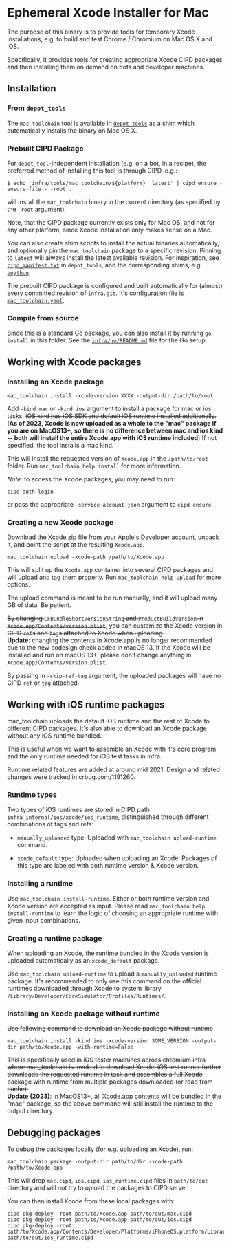 # Ephemeral Xcode Installer for Mac

The purpose of this binary is to provide tools for temporary Xcode
installations, e.g. to build and test Chrome / Chromium on Mac OS X and iOS.

Specifically, it provides tools for creating appropriate Xcode CIPD packages and
then installing them on demand on bots and developer machines.

## Installation

### From `depot_tools`

The `mac_toolchain` tool is available in
[`depot_tools`](https://chromium.googlesource.com/chromium/tools/depot_tools.git)
as a shim which automatically installs the binary on Mac OS X.

### Prebuilt CIPD Package

For `depot_tool`-independent installation (e.g. on a bot, in a recipe), the
preferred method of installing this tool is through CIPD, e.g.:

    $ echo 'infra/tools/mac_toolchain/${platform}  latest' | cipd ensure -ensure-file - -root .

will install the `mac_toolchain` binary in the current directory (as specified
by the `-root` argument).

Note, that the CIPD package currently exists only for Mac OS, and not for any
other platform, since Xcode installation only makes sense on a Mac.

You can also create shim scripts to install the actual binaries automatically,
and optionally pin the `mac_toolchain` package to a specific revision. Pinning
to `latest` will always install the latest available revision. For inspiration,
see
[`cipd_manifest.txt`](https://chromium.googlesource.com/chromium/tools/depot_tools.git/+/master/cipd_manifest.txt)
in `depot_tools`, and the corresponding shims,
e.g. [`vpython`](https://chromium.googlesource.com/chromium/tools/depot_tools.git/+/master/vpython).

The prebuilt CIPD package is configured and built automatically for (almost)
every committed revision of `infra.git`. It's configuration file is
[`mac_toolchain.yaml`](https://chromium.googlesource.com/infra/infra/+/master/build/packages/mac_toolchain.yaml).

### Compile from source

Since this is a standard Go package, you can also install it by running `go
install` in this folder. See the [`infra/go/README.md`](../../../../README.md) file
for the Go setup.

## Working with Xcode packages

### Installing an Xcode package

    mac_toolchain install -xcode-version XXXX -output-dir /path/to/root

Add `-kind mac` or `-kind ios` argument to install a package for mac or ios
tasks. ~~iOS kind has iOS SDK and default iOS runtime installed additionally.~~
(**As of 2023, Xcode is now uploaded as a whole to the "mac" package if you are on MacOS13+, so there is
no difference between mac and ios kind -- both will install the entire Xcode.app
with iOS runtime included**) If
not specified, the tool installs a mac kind.

This will install the requested version of `Xcode.app` in the `/path/to/root`
folder.  Run `mac_toolchain help install` for more information.

_Note:_ to access the Xcode packages, you may need to run:

    cipd auth-login

or pass the appropriate `-service-account-json` argument to `cipd ensure`.

### Creating a new Xcode package

Download the Xcode zip file from your Apple's Developer account, unpack it, and
point the script at the resulting `Xcode.app`.

    mac_toolchain upload -xcode-path /path/to/Xcode.app

This will split up the `Xcode.app` container into several CIPD packages and will
upload and tag them properly. Run `mac_toolchain help upload` for more options.

The upload command is meant to be run manually, and it will upload many GB of
data. Be patient.

~~By changing `CFBundleShortVersionString` and `ProductBuildVersion` in
`Xcode.app/Contents/version.plist`, you can customize the Xcode version in CIPD
`ref`s and `tag`s attached to Xcode when uploading.~~<br>
**Update**: changing the contents in Xcode.app is no longer recommended due to the
new codesign check added in macOS 13. If the Xcode will be installed and run on
macOS 13+, please don't change anything in `Xcode.app/Contents/version.plist`.

By passing in `-skip-ref-tag` argument, the uploaded packages will have no CIPD
`ref` or `tag` attached.

## Working with iOS runtime packages

mac_toolchain uploads the default iOS runtime and the rest of Xcode to different
CIPD packages. It's also able to download an Xcode package without any iOS
runtime bundled.

This is useful when we want to assemble an Xcode with it's core program and the
only runtime needed for iOS test tasks in infra.

Runtime related features are added at around mid 2021. Design and related
changes were tracked in crbug.com/1191260.

### Runtime types

Two types of iOS runtimes are stored in CIPD path
`infra_internal/ios/xcode/ios_runtime`, distinguished through different
combinations of tags and refs:

- `manually_uploaded` type: Uploaded with `mac_toolchain upload-runtime`
 command.

- `xcode_default` type: Uploaded when uploading an Xcode. Packages of this type
are labeled with both runtime version & Xcode version.

### Installing a runtime

Use `mac_toolchain install-runtime`. Either or both runtime version and Xcode
version are accepted as input. Please read `mac_toolchain help install-runtime`
to learn the logic of choosing an appropriate runtime with given input
combinations.

### Creating a runtime package

When uploading an Xcode, the runtime bundled in the Xcode version is uploaded
automatically as an `xcode_default` package.

Use `mac_toolchain upload-runtime` to upload a `manually_uploaded` runtime
package. It's recommended to only use this command on the official runtimes
downloaded through Xcode to system library
`/Library/Developer/CoreSimulator/Profiles/Runtimes/`.

### Installing an Xcode package without runtime

~~Use following command to download an Xcode package without runtime~~

```
mac_toolchain install -kind ios -xcode-version SOME_VERSION -output-dir path/to/Xcode.app -with-runtime=False
```

~~This is specifically used in iOS tester machines across chromium infra where
mac_toolchain is invoked to download Xcode. iOS test runner further downloads
the requested runtime in task and assembles a full Xcode package with runtime
from multiple packages downloaded (or read from cache).~~<br>
**Update (2023)**: in MacOS13+, all Xcode.app contents will be bundled in the "mac" package,
so the above command will still install the runtime to the output directory.



## Debugging packages

To debug the packages locally (for e.g. uploading an Xcode), run:

    mac_toolchain package -output-dir path/to/dir -xcode-path /path/to/Xcode.app

This will drop `mac.cipd`, `ios.cipd`, `ios_runtime.cipd` files in `path/to/out`
directory and will not try to upload the packages to CIPD server.

You can then install Xcode from these local packages with:

    cipd pkg-deploy -root path/to/Xcode.app path/to/out/mac.cipd
    cipd pkg-deploy -root path/to/Xcode.app path/to/out/ios.cipd
    cipd pkg-deploy -root path/to/Xcode.app/Contents/Developer/Platforms/iPhoneOS.platform/Library/Developer/CoreSimulator/Profiles/Runtimes path/to/out/ios_runtime.cipd
